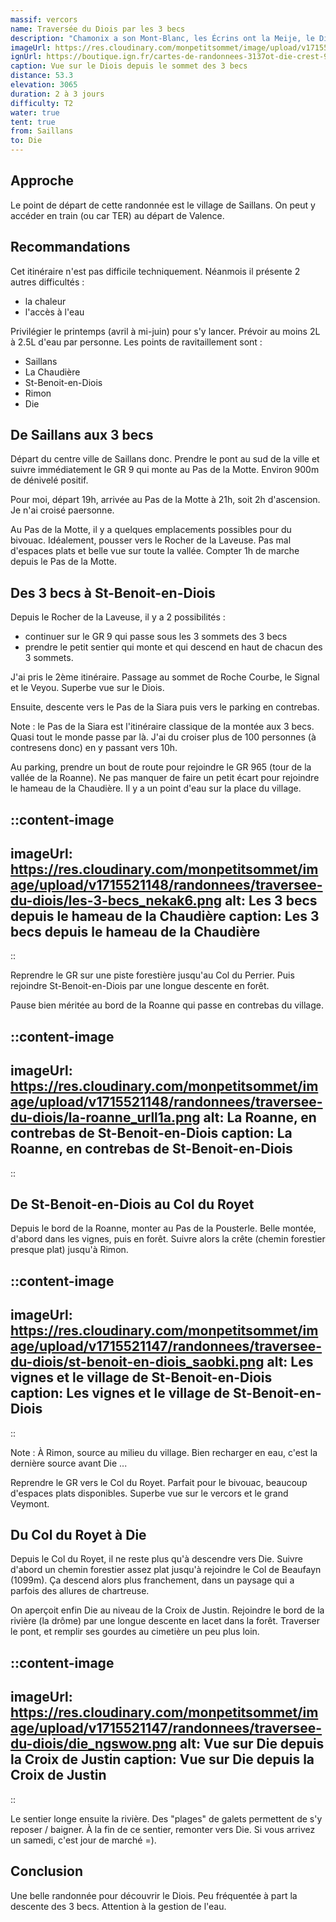 ```yaml
---
massif: vercors
name: Traversée du Diois par les 3 becs
description: "Chamonix a son Mont-Blanc, les Écrins ont la Meije, le Diois a les 3 becs ! Cet itinéraire propose une traversée de cette région bien moins connue que le majestueux Vercors qui la surplombe. Une randonnée entre forêts, rivières et villages, à réaliser au printemps."
imageUrl: https://res.cloudinary.com/monpetitsommet/image/upload/v1715521148/randonnees/traversee-du-diois/le-signal_xk4bmu.png
ignUrl: https://boutique.ign.fr/cartes-de-randonnees-3137ot-die-crest-9782758551447-6.html
caption: Vue sur le Diois depuis le sommet des 3 becs
distance: 53.3
elevation: 3065
duration: 2 à 3 jours
difficulty: T2
water: true
tent: true
from: Saillans
to: Die
---
```


## Approche

Le point de départ de cette randonnée est le village de Saillans. On peut y accéder en train (ou car TER) au départ de Valence.

## Recommandations

Cet itinéraire n'est pas difficile techniquement. Néanmois il présente 2 autres difficultés :
- la chaleur
- l'accès à l'eau

Privilégier le printemps (avril à mi-juin) pour s'y lancer. Prévoir au moins 2L à 2.5L d'eau par personne. Les points de ravitaillement sont :
- Saillans
- La Chaudière
- St-Benoit-en-Diois
- Rimon
- Die

## De Saillans aux 3 becs

Départ du centre ville de Saillans donc. Prendre le pont au sud de la ville et suivre immédiatement le GR 9 qui monte au Pas de la Motte. Environ 900m de dénivelé positif.

Pour moi, départ 19h, arrivée au Pas de la Motte à 21h, soit 2h d'ascension. Je n'ai croisé paersonne.

Au Pas de la Motte, il y a quelques emplacements possibles pour du bivouac. Idéalement, pousser vers le Rocher de la Laveuse. Pas mal d'espaces plats et belle vue sur toute la vallée. Compter 1h de marche depuis le Pas de la Motte.

## Des 3 becs à St-Benoit-en-Diois

Depuis le Rocher de la Laveuse, il y a 2 possibilités :
- continuer sur le GR 9 qui passe sous les 3 sommets des 3 becs
- prendre le petit sentier qui monte et qui descend en haut de chacun des 3 sommets.

J'ai pris le 2ème itinéraire. Passage au sommet de Roche Courbe, le Signal et le Veyou. Superbe vue sur le Diois.

Ensuite, descente vers le Pas de la Siara puis vers le parking en contrebas.

Note : le Pas de la Siara est l'itinéraire classique de la montée aux 3 becs. Quasi tout le monde passe par là. J'ai du croiser plus de 100 personnes (à contresens donc) en y passant vers 10h.

Au parking, prendre un bout de route pour rejoindre le GR 965 (tour de la vallée de la Roanne). Ne pas manquer de faire un petit écart pour rejoindre le hameau de la Chaudière. Il y a un point d'eau sur la place du village.

::content-image
---
imageUrl: https://res.cloudinary.com/monpetitsommet/image/upload/v1715521148/randonnees/traversee-du-diois/les-3-becs_nekak6.png
alt: Les 3 becs depuis le hameau de la Chaudière
caption: Les 3 becs depuis le hameau de la Chaudière
---
::

Reprendre le GR sur une piste forestière jusqu'au Col du Perrier. Puis rejoindre St-Benoit-en-Diois par une longue descente en forêt.

Pause bien méritée au bord de la Roanne qui passe en contrebas du village.

::content-image
---
imageUrl: https://res.cloudinary.com/monpetitsommet/image/upload/v1715521148/randonnees/traversee-du-diois/la-roanne_urll1a.png
alt: La Roanne, en contrebas de St-Benoit-en-Diois
caption: La Roanne, en contrebas de St-Benoit-en-Diois
---
::

## De St-Benoit-en-Diois au Col du Royet

Depuis le bord de la Roanne, monter au Pas de la Pousterle. Belle montée, d'abord dans les vignes, puis en forêt. Suivre alors la crête (chemin forestier presque plat) jusqu'à Rimon.

::content-image
---
imageUrl: https://res.cloudinary.com/monpetitsommet/image/upload/v1715521147/randonnees/traversee-du-diois/st-benoit-en-diois_saobki.png
alt: Les vignes et le village de St-Benoit-en-Diois
caption: Les vignes et le village de St-Benoit-en-Diois
---
::

Note : À Rimon, source au milieu du village. Bien recharger en eau, c'est la dernière source avant Die ...

Reprendre le GR vers le Col du Royet. Parfait pour le bivouac, beaucoup d'espaces plats disponibles. Superbe vue sur le vercors et le grand Veymont.

## Du Col du Royet à Die

Depuis le Col du Royet, il ne reste plus qu'à descendre vers Die. Suivre d'abord un chemin forestier assez plat jusqu'à rejoindre le Col de Beaufayn (1099m). Ça descend alors plus franchement, dans un paysage qui a parfois des allures de chartreuse.

On aperçoit enfin Die au niveau de la Croix de Justin. Rejoindre le bord de la rivière (la drôme) par une longue descente en lacet dans la forêt. Traverser le pont, et remplir ses gourdes au cimetière un peu plus loin.

::content-image
---
imageUrl: https://res.cloudinary.com/monpetitsommet/image/upload/v1715521147/randonnees/traversee-du-diois/die_ngswow.png
alt: Vue sur Die depuis la Croix de Justin
caption: Vue sur Die depuis la Croix de Justin
---
::

Le sentier longe ensuite la rivière. Des "plages" de galets permettent de s'y reposer / baigner. À la fin de ce sentier, remonter vers Die. Si vous arrivez un samedi, c'est jour de marché =).

## Conclusion
Une belle randonnée pour découvrir le Diois. Peu fréquentée à part la descente des 3 becs. Attention à la gestion de l'eau.


